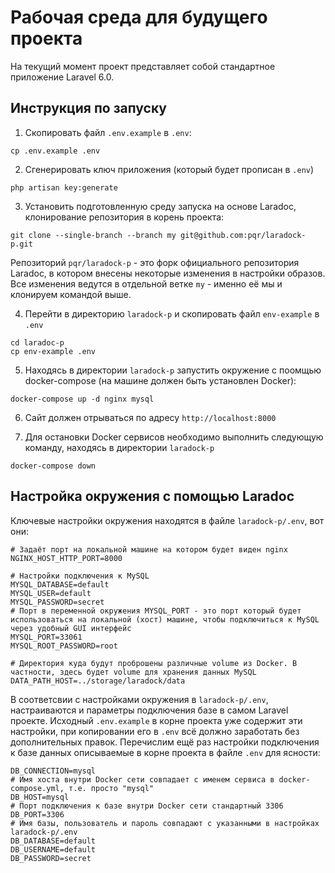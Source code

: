# Рабочая среда для будущего проекта

На текущий момент проект представляет собой стандартное приложение Laravel 6.0.

## Инструкция по запуску

1. Скопировать файл `.env.example` в `.env`:
```
cp .env.example .env
```

2. Сгенерировать ключ приложения (который будет прописан в `.env`)
```
php artisan key:generate 
```

3. Установить подготовленную среду запуска на основе Laradoc, клонирование репозитория в корень проекта:
```
git clone --single-branch --branch my git@github.com:pqr/laradock-p.git
```
Репозиторий `pqr/laradock-p` - это форк официального репозитория Laradoc, в котором внесены некоторые изменения в настройки образов.
Все изменения ведутся в отдельной ветке `my` - именно её мы и клонируем командой выше.

4. Перейти в директорию `laradock-p` и скопировать файл `env-example` в `.env`
```
cd laradoc-p
cp env-example .env
```

5. Находясь в директории `laradock-p` запустить окружение с поомщью docker-compose (на машине должен быть установлен Docker):
```
docker-compose up -d nginx mysql
```

6. Сайт должен отрываться по адресу `http://localhost:8000`

7. Для остановки Docker сервисов необходимо выполнить следующую команду, находясь в директории `laradock-p`
```
docker-compose down
```

## Настройка окружения с помощью Laradoc

Ключевые настройки окружения находятся в файле `laradock-p/.env`, вот они:
```
# Задаёт порт на локальной машине на котором будет виден nginx   
NGINX_HOST_HTTP_PORT=8000

# Настройки подключения к MySQL
MYSQL_DATABASE=default
MYSQL_USER=default
MYSQL_PASSWORD=secret
# Порт в переменной окружения MYSQL_PORT - это порт который будет использоваться на локальной (хост) машине, чтобы подключиться к MySQL через удобный GUI интерфейс 
MYSQL_PORT=33061
MYSQL_ROOT_PASSWORD=root

# Директория куда будут проброшены различные volume из Docker. В частности, здесь будет volume для хранения данных MySQL
DATA_PATH_HOST=../storage/laradock/data
```

В соответсвии с настройками окружения в `laradock-p/.env`, настраиваются и параметры подключения базе в самом Laravel проекте.
Исходный `.env.example` в корне проекта уже содержит эти настройки, при копировании его в `.env` всё должно заработать без дополнительных правок.
Перечислим ещё раз настройки подключения к базе данных описываемые в корне проекта в файле `.env` для ясности:
```
DB_CONNECTION=mysql
# Имя хоста внутри Docker сети совпадает с именем сервиса в docker-compose.yml, т.е. просто "mysql"
DB_HOST=mysql
# Порт подключения к базе внутри Docker сети стандартный 3306
DB_PORT=3306
# Имя базы, пользователь и пароль совпадают с указанными в настройках laradock-p/.env
DB_DATABASE=default
DB_USERNAME=default
DB_PASSWORD=secret
``` 
